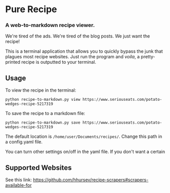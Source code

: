 # Pure Recipe
### A web-to-markdown recipe viewer.

We're tired of the ads. We're tired of the blog posts. We just want the recipe!

This is a terminal application that allows you to quickly bypass the junk that plagues most recipe websites. Just run the program and _voila_, a pretty-printed recipe is outputted to your terminal. 

## Usage

To view the recipe in the terminal:

	python recipe-to-markdown.py view https://www.seriouseats.com/potato-wedges-recipe-5217319

To save the recipe to a markdown file: 

	python recipe-to-markdown.py save https://www.seriouseats.com/potato-wedges-recipe-5217319

The default location is `/home/user/Documents/recipes/`. Change this path in a config.yaml file. 

You can turn other settings on/off in the yaml file. If you don't want a certain 

## Supported Websites

See this link: https://github.com/hhursev/recipe-scrapers#scrapers-available-for


